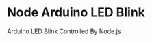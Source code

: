 Node Arduino LED Blink
=======================================

Arduino LED Blink Controlled By Node.js

